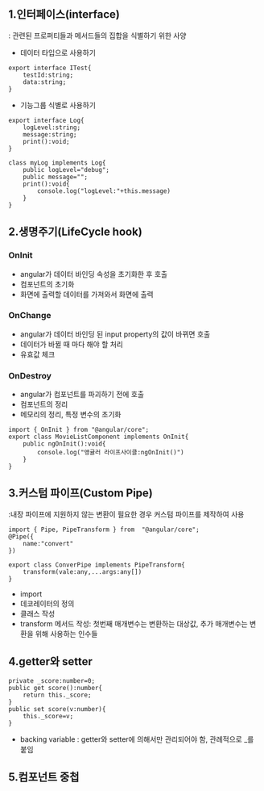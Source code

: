 ## 1.인터페이스(interface)
: 관련된 프로퍼티들과 메서드들의 집합을 식별하기 위한 사양
- 데이터 타입으로 사용하기
``` 
export interface ITest{
    testId:string;
    data:string;
}
```
- 기능그룹 식별로 사용하기
```
export interface Log{
    logLevel:string;
    message:string;
    print():void;
}

class myLog implements Log{
    public logLevel="debug";
    public message="";
    print():void{
        console.log("logLevel:"+this.message)
    }
}
``` 

## 2.생명주기(LifeCycle hook)
###  OnInit
- angular가 데이터 바인딩 속성을 초기화한 후 호출
- 컴포넌트의 초기화
- 화면에 출력할 데이터를 가져와서 화면에 출력
### OnChange
- angular가 데이터 바인딩 된 input property의 값이 바뀌면 호출
- 데이터가 바뀔 때 마다 해야 할 처리
- 유효값 체크
### OnDestroy
- angular가 컴포넌트를 파괴하기 전에 호출
- 컴포넌트의 정리
- 메모리의 정리, 특정 변수의 초기화
```
import { OnInit } from "@angular/core";
export class MovieListComponent implements OnInit{
    public ngOnInit():void{
        console.log("앵귤러 라이프사이클:ngOnInit()")
    }
}
```
## 3.커스텀 파이프(Custom Pipe)
:내장 파이프에 지원하지 않는 변환이 필요한 경우 커스텀 파이프를 제작하여 사용
```
import { Pipe, PipeTransform } from  "@angular/core";
@Pipe({
    name:"convert"
})

export class ConverPipe implements PipeTransform{
    transform(vale:any,...args:any[])
}
```
- import
- 데코레이터의 정의
- 클래스 작성
- transform 메서드 작성: 첫번째 매개변수는 변환하는 대상값, 추가 매개변수는 변환을 위해 사용하는 인수들

## 4.getter와 setter

```
private _score:number=0;
public get score():number{
    return this._score;
}
public set score(v:number){
    this._score=v;
}
```
- backing variable : getter와 setter에 의해서만 관리되어야 함, 관례적으로 _를 붙임

## 5.컴포넌트 중첩
